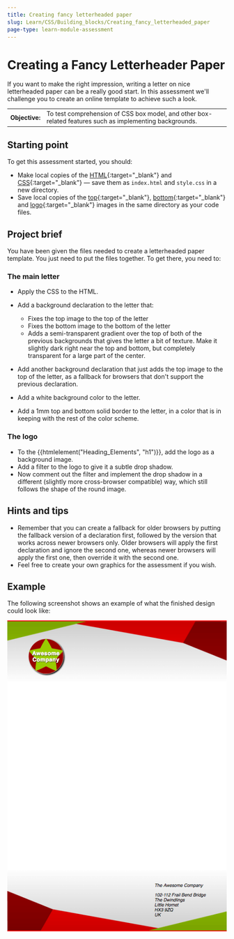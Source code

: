 ```yaml
---
title: Creating fancy letterheaded paper
slug: Learn/CSS/Building_blocks/Creating_fancy_letterheaded_paper
page-type: learn-module-assessment
---
```


# Creating a Fancy Letterheader Paper

If you want to make the right impression, writing a letter on nice letterheaded paper can be a really good start. In this assessment we'll challenge you to create an online template to achieve such a look.

<table>
  <tbody>
    <!-- <tr>
      <th scope="row">Prerequisites:</th>
      <td>
        Before attempting this assessment you should have already worked through
        all the articles in this module.
      </td>
    </tr> -->
    <tr>
      <th scope="row">Objective:</th>
      <td>
        To test comprehension of CSS box model, and other box-related features
        such as implementing backgrounds.
      </td>
    </tr>
  </tbody>
</table>

## Starting point

To get this assessment started, you should:

- Make local copies of the [HTML](https://github.com/in-tech-gration/WDX-180/blob/main/curriculum/modules/css/building_blocks/creating_fancy_letterheaded_paper/assets/index.html){:target="_blank"} and [CSS](https://github.com/in-tech-gration/WDX-180/blob/main/curriculum/modules/css/building_blocks/creating_fancy_letterheaded_paper/assets/style.css){:target="_blank"} — save them as `index.html` and `style.css` in a new directory.
- Save local copies of the [top](https://github.com/in-tech-gration/WDX-180/blob/main/curriculum/modules/css/building_blocks/creating_fancy_letterheaded_paper/assets/top-image.png){:target="_blank"}, [bottom](https://github.com/in-tech-gration/WDX-180/blob/main/curriculum/modules/css/building_blocks/creating_fancy_letterheaded_paper/assets/bottom-image.png){:target="_blank"} and [logo](https://github.com/in-tech-gration/WDX-180/blob/main/curriculum/modules/css/building_blocks/creating_fancy_letterheaded_paper/assets/logo.png){:target="_blank"} images in the same directory as your code files.

<!-- Alternatively, you could use a site like [JSBin](https://jsbin.com/) or [Glitch](https://glitch.com/) to do your assessment. You could paste the HTML and fill in the CSS into one of these online editors. If the online editor you are using doesn't have a separate CSS panel, feel free to put it in a `<style>` element in the head of the document. -->

<!-- > **Note:** If you get stuck, then ask us for help — see the [Assessment or further help](#assessment_or_further_help) section at the bottom of this page. -->

## Project brief

You have been given the files needed to create a letterheaded paper template. You just need to put the files together. To get there, you need to:

### The main letter

- Apply the CSS to the HTML.
- Add a background declaration to the letter that:

  - Fixes the top image to the top of the letter
  - Fixes the bottom image to the bottom of the letter
  - Adds a semi-transparent gradient over the top of both of the previous backgrounds that gives the letter a bit of texture. Make it slightly dark right near the top and bottom, but completely transparent for a large part of the center.

- Add another background declaration that just adds the top image to the top of the letter, as a fallback for browsers that don't support the previous declaration.
- Add a white background color to the letter.
- Add a 1mm top and bottom solid border to the letter, in a color that is in keeping with the rest of the color scheme.

### The logo

- To the {{htmlelement("Heading_Elements", "h1")}}, add the logo as a background image.
- Add a filter to the logo to give it a subtle drop shadow.
- Now comment out the filter and implement the drop shadow in a different (slightly more cross-browser compatible) way, which still follows the shape of the round image.

## Hints and tips

- Remember that you can create a fallback for older browsers by putting the fallback version of a declaration first, followed by the version that works across newer browsers only. Older browsers will apply the first declaration and ignore the second one, whereas newer browsers will apply the first one, then override it with the second one.
- Feel free to create your own graphics for the assessment if you wish.

## Example

The following screenshot shows an example of what the finished design could look like:

![Full A4 page composed of at the top left two triangular shapes, first one is green, second one is red, at the top right darker red trapezoid shape. Below the green triangular, a red circle filled with a green star with white text on it: Awesome company. At the bottom left of the page, darker red trapezoid shape, follow by the two triangular shapes: the red one, then the green one. Above the green triangular shape, black text displaying a postal address.](assets/letterhead.png)

<!-- ## Assessment or further help -->

<!-- If you would like your work assessed or are stuck and want to ask for help: -->

<!-- 1. Put your work into an online shareable editor such as [CodePen](https://codepen.io/), [jsFiddle](https://jsfiddle.net/), or [Glitch](https://glitch.com/). -->

<!-- 2. Write a post asking for assessment and/or help at the [MDN Discourse forum Learning category](https://discourse.mozilla.org/c/mdn/learn/250). Your post should include: -->

   <!-- - A descriptive title such as "Assessment wanted for Creating fancy letterheaded paper". -->
   <!-- - Details of what you have already tried and what you would like us to do; for example, tell us if you're stuck and need help or want an assessment. -->
   <!-- - A link to the example you want assessed or need help with, in an online shareable editor (as mentioned in step 1 above). This is a good practice to get into — it's very hard to help someone with a coding problem if you can't see their code. -->
   <!-- - A link to the actual task or assessment page, so we can find the question you want help with. -->
